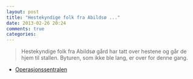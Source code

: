 ```yaml
---
layout: post
title: "Hestekyndige folk fra Abildsø ..."
date: 2013-02-26 20:24
comments: true
categories: 
---
```


> Hestekyndige folk fra Abildsø gård har tatt over hestene og går de hjem til stallen. Byturen, som ikke ble lang, er over for denne gang.
- [Operasjonssentralen](http://twitter.com/oslopolitiops/statuses/306620903108800513)
